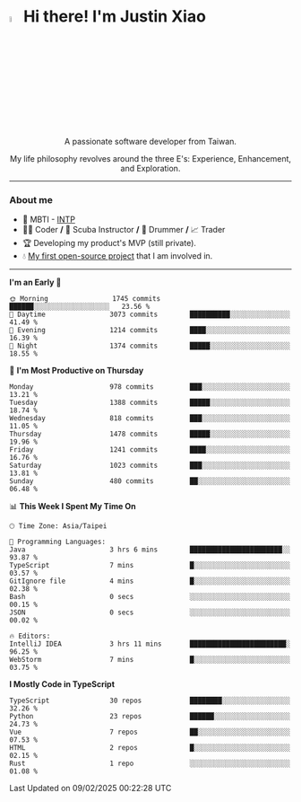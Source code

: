 # <img src="https://media.giphy.com/media/hvRJCLFzcasrR4ia7z/giphy.gif" width="5%">Hi there! I'm Justin Xiao
<p align="center">A passionate software developer from Taiwan.  </p>
<p align="center">My life philosophy revolves around the three E's: Experience, Enhancement, and Exploration.</p>

---
### About me
- 👀 MBTI - [INTP](https://www.16personalities.com/intp-personality)
- 👨‍💻 Coder **/** 🤿 Scuba Instructor **/** 🥁 Drummer **/** 📈 Trader
- 🏆 Developing my product's MVP (still private).
- 💧 [My first open-source project](https://github.com/Game-as-a-Service/Game-Lobby-Web) that I am involved in.

---
<!--START_SECTION:waka-->
**I'm an Early 🐤** 

```text
🌞 Morning                1745 commits        ██████░░░░░░░░░░░░░░░░░░░   23.56 % 
🌆 Daytime                3073 commits        ██████████░░░░░░░░░░░░░░░   41.49 % 
🌃 Evening                1214 commits        ████░░░░░░░░░░░░░░░░░░░░░   16.39 % 
🌙 Night                  1374 commits        █████░░░░░░░░░░░░░░░░░░░░   18.55 % 
```
📅 **I'm Most Productive on Thursday** 

```text
Monday                   978 commits         ███░░░░░░░░░░░░░░░░░░░░░░   13.21 % 
Tuesday                  1388 commits        █████░░░░░░░░░░░░░░░░░░░░   18.74 % 
Wednesday                818 commits         ███░░░░░░░░░░░░░░░░░░░░░░   11.05 % 
Thursday                 1478 commits        █████░░░░░░░░░░░░░░░░░░░░   19.96 % 
Friday                   1241 commits        ████░░░░░░░░░░░░░░░░░░░░░   16.76 % 
Saturday                 1023 commits        ███░░░░░░░░░░░░░░░░░░░░░░   13.81 % 
Sunday                   480 commits         ██░░░░░░░░░░░░░░░░░░░░░░░   06.48 % 
```


📊 **This Week I Spent My Time On** 

```text
🕑︎ Time Zone: Asia/Taipei

💬 Programming Languages: 
Java                     3 hrs 6 mins        ███████████████████████░░   93.87 % 
TypeScript               7 mins              █░░░░░░░░░░░░░░░░░░░░░░░░   03.57 % 
GitIgnore file           4 mins              █░░░░░░░░░░░░░░░░░░░░░░░░   02.38 % 
Bash                     0 secs              ░░░░░░░░░░░░░░░░░░░░░░░░░   00.15 % 
JSON                     0 secs              ░░░░░░░░░░░░░░░░░░░░░░░░░   00.02 % 

🔥 Editors: 
IntelliJ IDEA            3 hrs 11 mins       ████████████████████████░   96.25 % 
WebStorm                 7 mins              █░░░░░░░░░░░░░░░░░░░░░░░░   03.75 % 
```

**I Mostly Code in TypeScript** 

```text
TypeScript               30 repos            ████████░░░░░░░░░░░░░░░░░   32.26 % 
Python                   23 repos            ██████░░░░░░░░░░░░░░░░░░░   24.73 % 
Vue                      7 repos             ██░░░░░░░░░░░░░░░░░░░░░░░   07.53 % 
HTML                     2 repos             █░░░░░░░░░░░░░░░░░░░░░░░░   02.15 % 
Rust                     1 repo              ░░░░░░░░░░░░░░░░░░░░░░░░░   01.08 % 
```




 Last Updated on 09/02/2025 00:22:28 UTC
<!--END_SECTION:waka-->
